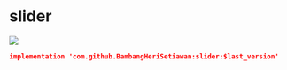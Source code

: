 

# slider

[![](https://jitpack.io/v/BambangHeriSetiawan/slider.svg)](https://jitpack.io/#BambangHeriSetiawan/slider)


```json
implementation 'com.github.BambangHeriSetiawan:slider:$last_version'
```
